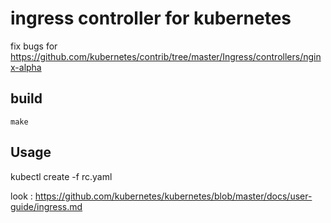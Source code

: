 # ingress controller for kubernetes

fix bugs for
https://github.com/kubernetes/contrib/tree/master/Ingress/controllers/nginx-alpha

## build

    make

## Usage 

kubectl create -f rc.yaml


look : 
https://github.com/kubernetes/kubernetes/blob/master/docs/user-guide/ingress.md